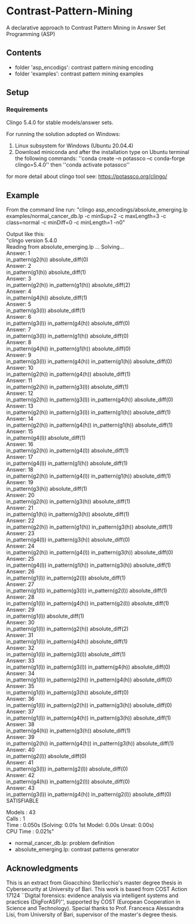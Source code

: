 # Contrast-Pattern-Mining
A declarative approach to Contrast Pattern Mining in Answer Set Programming (ASP)

## Contents
- folder 'asp_encodigs': contrast pattern mining encoding
- folder 'examples': contrast pattern mining examples

## Setup

### Requirements 
Clingo 5.4.0 for stable models/answer sets.

For running the solution adopted on Windows:
1. Linux subsystem for Windows (Ubuntu 20.04.4) 
2. Download miniconda and after the installation type on Ubuntu terminal the following commands:
''conda create –n potassco –c conda-forge clingo=5.4.0'' then
''conda activate potassco''

for more detail about clingo tool see: https://potassco.org/clingo/

## Example
From the command line run: "clingo asp_encodings/absolute_emerging.lp examples/normal_cancer_db.lp -c minSup=2 -c maxLength=3 -c class=normal -c minDiff=0 -c minLength=1 -n0"

Output like this:  
"clingo version 5.4.0  
  Reading from absolute_emerging.lp ...
  Solving...  
  Answer: 1  
  in_pattern(g2(h)) absolute_diff(0)  
  Answer: 2  
  in_pattern(g1(h)) absolute_diff(1)  
  Answer: 3  
  in_pattern(g2(h)) in_pattern(g1(h)) absolute_diff(2)  
  Answer: 4  
  in_pattern(g4(h)) absolute_diff(1)  
  Answer: 5  
  in_pattern(g3(l)) absolute_diff(1)  
  Answer: 6  
  in_pattern(g3(l)) in_pattern(g4(h)) absolute_diff(0)  
  Answer: 7  
  in_pattern(g3(l)) in_pattern(g1(h)) absolute_diff(0)  
  Answer: 8  
  in_pattern(g4(h)) in_pattern(g1(h)) absolute_diff(0)  
  Answer: 9  
  in_pattern(g3(l)) in_pattern(g4(h)) in_pattern(g1(h)) absolute_diff(0)  
  Answer: 10  
  in_pattern(g2(h)) in_pattern(g4(h)) absolute_diff(1)  
  Answer: 11  
  in_pattern(g2(h)) in_pattern(g3(l)) absolute_diff(1)  
  Answer: 12  
  in_pattern(g2(h)) in_pattern(g3(l)) in_pattern(g4(h)) absolute_diff(0)  
  Answer: 13  
  in_pattern(g2(h)) in_pattern(g3(l)) in_pattern(g1(h)) absolute_diff(1)  
  Answer: 14  
  in_pattern(g2(h)) in_pattern(g4(h)) in_pattern(g1(h)) absolute_diff(1)  
  Answer: 15  
  in_pattern(g4(l)) absolute_diff(1)  
  Answer: 16  
  in_pattern(g2(h)) in_pattern(g4(l)) absolute_diff(1)  
  Answer: 17  
  in_pattern(g4(l)) in_pattern(g1(h)) absolute_diff(1)  
  Answer: 18  
  in_pattern(g2(h)) in_pattern(g4(l)) in_pattern(g1(h)) absolute_diff(1)  
  Answer: 19  
  in_pattern(g3(h)) absolute_diff(1)  
  Answer: 20  
  in_pattern(g2(h)) in_pattern(g3(h)) absolute_diff(1)  
  Answer: 21  
  in_pattern(g1(h)) in_pattern(g3(h)) absolute_diff(1)  
  Answer: 22  
  in_pattern(g2(h)) in_pattern(g1(h)) in_pattern(g3(h)) absolute_diff(1)  
  Answer: 23  
  in_pattern(g4(l)) in_pattern(g3(h)) absolute_diff(0)  
  Answer: 24  
  in_pattern(g2(h)) in_pattern(g4(l)) in_pattern(g3(h)) absolute_diff(0)  
  Answer: 25  
  in_pattern(g4(l)) in_pattern(g1(h)) in_pattern(g3(h)) absolute_diff(1)  
  Answer: 26  
  in_pattern(g1(l)) in_pattern(g2(l)) absolute_diff(1)  
  Answer: 27  
  in_pattern(g1(l)) in_pattern(g3(l)) in_pattern(g2(l)) absolute_diff(1)  
  Answer: 28  
  in_pattern(g1(l)) in_pattern(g4(h)) in_pattern(g2(l)) absolute_diff(1)  
  Answer: 29  
  in_pattern(g1(l)) absolute_diff(1)  
  Answer: 30  
  in_pattern(g1(l)) in_pattern(g2(h)) absolute_diff(2)  
  Answer: 31  
  in_pattern(g1(l)) in_pattern(g4(h)) absolute_diff(1)  
  Answer: 32  
  in_pattern(g1(l)) in_pattern(g3(l)) absolute_diff(1)  
  Answer: 33  
  in_pattern(g1(l)) in_pattern(g3(l)) in_pattern(g4(h)) absolute_diff(0)  
  Answer: 34  
  in_pattern(g1(l)) in_pattern(g2(h)) in_pattern(g4(h)) absolute_diff(0)  
  Answer: 35  
  in_pattern(g1(l)) in_pattern(g3(h)) absolute_diff(0)  
  Answer: 36  
  in_pattern(g1(l)) in_pattern(g2(h)) in_pattern(g3(h)) absolute_diff(0)  
  Answer: 37  
  in_pattern(g1(l)) in_pattern(g4(h)) in_pattern(g3(h)) absolute_diff(1)  
  Answer: 38  
  in_pattern(g4(h)) in_pattern(g3(h)) absolute_diff(1)  
  Answer: 39  
  in_pattern(g2(h)) in_pattern(g4(h)) in_pattern(g3(h)) absolute_diff(1)  
  Answer: 40  
  in_pattern(g2(l)) absolute_diff(0)  
  Answer: 41  
  in_pattern(g3(l)) in_pattern(g2(l)) absolute_diff(0)  
  Answer: 42  
  in_pattern(g4(h)) in_pattern(g2(l)) absolute_diff(0)  
  Answer: 43  
  in_pattern(g3(l)) in_pattern(g4(h)) in_pattern(g2(l)) absolute_diff(0)  
  SATISFIABLE  

  Models       : 43  
  Calls        : 1  
  Time         : 0.050s (Solving: 0.01s 1st Model: 0.00s Unsat: 0.00s)  
  CPU Time     : 0.021s"  
  
- normal_cancer_db.lp: problem definition  
- absolute_emerging.lp: contrast patterns generator

## Acknowledgments
This is an extract from Gioacchino Sterlicchio's master degree thesis in Cybersecurity at University of Bari. This work is based from COST Action 17124 ``Digital forensics: evidence analysis via intelligent systems and practices (DigForASP)'', supported by COST (European Cooperation in Science and Technology). Special thanks to Prof. Francesca Alessandra Lisi, from University of Bari, supervisor of the master's degree thesis.
